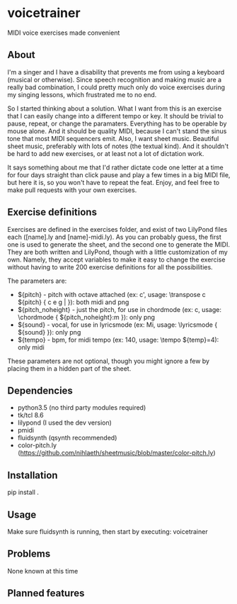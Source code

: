 # voicetrainer
MIDI voice exercises made convenient

## About
I'm a singer and I have a disability that prevents me from using a keyboard (musical or otherwise). Since speech recognition and making music are a really bad combination, I could pretty much only do voice exercises during my singing lessons, which frustrated me to no end.

So I started thinking about a solution. What I want from this is an exercise that I can easily change into a different tempo or key. It should be trivial to pause, repeat, or change the paramaters. Everything has to be operable by mouse alone. And it should be quality MIDI, because I can't stand the sinus tone that most MIDI sequencers emit. Also, I want sheet music. Beautiful sheet music, preferably with lots of notes (the textual kind). And it shouldn't be hard to add new exercises, or at least not a lot of dictation work.

It says something about me that I'd rather dictate code one letter at a time for four days straight than click pause and play a few times in a big MIDI file, but here it is, so you won't have to repeat the feat. Enjoy, and feel free to make pull requests with your own exercises.

## Exercise definitions
Exercises are defined in the exercises folder, and exist of two LilyPond files each ([name].ly and [name]-midi.ly). As you can probably guess, the first one is used to generate the sheet, and the second one to generate the MIDI. They are both written and LilyPond, though with a little customization of my own. Namely, they accept variables to make it easy to change the exercise without having to write 200 exercise definitions for all the possibilities.

The parameters are:
* ${pitch} - pitch with octave attached (ex: c', usage: \transpose c ${pitch} { c e g | }): both midi and png
* ${pitch_noheight} - just the pitch, for use in chordmode (ex: c, usage: \chordmode { ${pitch_noheight}:m }): only png
* ${sound} - vocal, for use in lyricsmode (ex: Mi, usage: \lyricsmode { ${sound} }): only png
* ${tempo} - bpm, for midi tempo (ex: 140, usage: \tempo ${temp}=4): only midi

These parameters are not optional, though you might ignore a few by placing them in a hidden part of the sheet.

## Dependencies
* python3.5 (no third party modules required)
* tk/tcl 8.6
* lilypond (I used the dev version)
* pmidi
* fluidsynth (qsynth recommended)
* color-pitch.ly (https://github.com/nihlaeth/sheetmusic/blob/master/color-pitch.ly)

## Installation
pip install .

## Usage
Make sure fluidsynth is running, then start by executing: voicetrainer

## Problems
None known at this time

## Planned features
